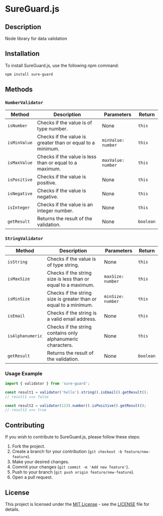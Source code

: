 # SureGuard.js

## Description
Node library for data validation

## Installation
To install SureGuard.js, use the following npm command:
```bash
npm install sure-guard
```

## Methods

### `NumberValidator`

| Method             | Description                                      | Parameters                   | Return  |
|--------------------|--------------------------------------------------|------------------------------|---------|
| `isNumber`         | Checks if the value is of type number.           | None                         | `this`  |
| `isMinValue`       | Checks if the value is greater than or equal to a minimum.| `minValue: number`        | `this`  |
| `isMaxValue`       | Checks if the value is less than or equal to a maximum.| `maxValue: number`        | `this`  |
| `isPositive`       | Checks if the value is positive.                 | None                         | `this`  |
| `isNegative`       | Checks if the value is negative.                 | None                         | `this`  |
| `isInteger`        | Checks if the value is an integer number.        | None                         | `this`  |
| `getResult`        | Returns the result of the validation.            | None                         | `boolean`|

### `StringValidator`

| Method             | Description                                      | Parameters                   | Return  |
|--------------------|--------------------------------------------------|------------------------------|---------|
| `isString`         | Checks if the value is of type string.           | None                         | `this`  |
| `isMaxSize`        | Checks if the string size is less than or equal to a maximum.| `maxSize: number`     | `this`  |
| `isMinSize`        | Checks if the string size is greater than or equal to a minimum.| `minSize: number` | `this`  |
| `isEmail`          | Checks if the string is a valid email address.   | None                         | `this`  |
| `isAlphanumeric`   | Checks if the string contains only alphanumeric characters.| None              | `this`  |
| `getResult`        | Returns the result of the validation.            | None                         | `boolean`|

### Usage Example

```javascript
import { validator } from 'sure-guard';

const result1 = validator('hello').string().isEmail().getResult();
// result1 === false

const result2 = validator(123).number().isPositive().getResult();
// result2 === true
```

## Contributing
If you wish to contribute to SureGuard.js, please follow these steps:
1. Fork the project.
2. Create a branch for your contribution (`git checkout -b feature/new-feature`).
3. Make your desired changes.
4. Commit your changes (`git commit -m 'Add new feature'`).
5. Push to your branch (`git push origin feature/new-feature`).
6. Open a pull request.

## License
This project is licensed under the [MIT License](https://opensource.org/licenses/MIT) - see the [LICENSE](LICENSE) file for details.
